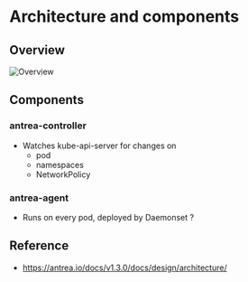 # Architecture and components 

## Overview 

![Overview](https://antrea.io/docs/v1.3.0/docs/assets/arch.svg.png)

## Components 

### antrea-controller 

  * Watches kube-api-server for changes on
    * pod
    * namespaces
    * NetworkPolicy
   
### antrea-agent 

  * Runs on every pod, deployed by Daemonset ? 

## Reference 

  * https://antrea.io/docs/v1.3.0/docs/design/architecture/
